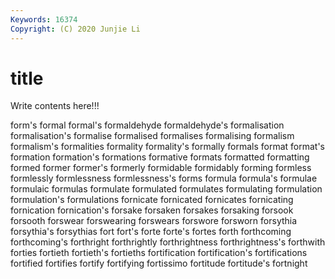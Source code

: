 ```yaml
---
Keywords: 16374
Copyright: (C) 2020 Junjie Li
---
```


# title

Write contents here!!!
 
form's
formal 
formal's 
formaldehyde 
formaldehyde's 
formalisation 
formalisation's 
formalise 
formalised 
formalises 
formalising
formalism 
formalism's 
formalities 
formality 
formality's 
formally 
formals 
format 
format's 
formation
formation's 
formations 
formative 
formats 
formatted 
formatting 
formed 
former 
former's 
formerly
formidable 
formidably 
forming 
formless 
formlessly 
formlessness 
formlessness's 
forms 
formula 
formula's
formulae 
formulaic 
formulas 
formulate 
formulated 
formulates 
formulating 
formulation 
formulation's 
formulations
fornicate 
fornicated 
fornicates 
fornicating 
fornication 
fornication's 
forsake 
forsaken 
forsakes 
forsaking
forsook 
forsooth 
forswear 
forswearing 
forswears 
forswore 
forsworn 
forsythia 
forsythia's 
forsythias
fort 
fort's 
forte 
forte's 
fortes 
forth 
forthcoming 
forthcoming's 
forthright 
forthrightly
forthrightness 
forthrightness's 
forthwith 
forties 
fortieth 
fortieth's 
fortieths 
fortification 
fortification's 
fortifications
fortified 
fortifies 
fortify 
fortifying 
fortissimo 
fortitude 
fortitude's 
fortnight 
